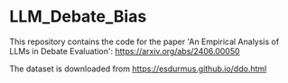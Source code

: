 # LLM_Debate_Bias
This repository contains the code for the paper 'An Empirical Analysis of LLMs in Debate Evaluation': https://arxiv.org/abs/2406.00050

The dataset is downloaded from https://esdurmus.github.io/ddo.html

